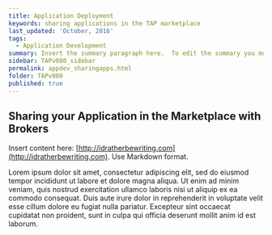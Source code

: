 ```yaml
---
title: Application Deployment
keywords: sharing applications in the TAP marketplace
last_updated: 'October, 2016'
tags:
  - Application Development
summary: Insert the summary paragraph here.  To edit the summary you must edit the meta data for this post. 
sidebar: TAPv080_sidebar
permalink: appdev_sharingapps.html
folder: TAPv080
published: true
---
```


## Sharing your Application in the Marketplace with Brokers

Insert content here: [http://idratherbewriting.com](http://idratherbewriting.com). Use Markdown format.

Lorem ipsum dolor sit amet, consectetur adipiscing elit, sed do eiusmod tempor incididunt ut labore et dolore magna aliqua. Ut enim ad minim veniam, quis nostrud exercitation ullamco laboris nisi ut aliquip ex ea commodo consequat. Duis aute irure dolor in reprehenderit in voluptate velit esse cillum dolore eu fugiat nulla pariatur. Excepteur sint occaecat cupidatat non proident, sunt in culpa qui officia deserunt mollit anim id est laborum.

